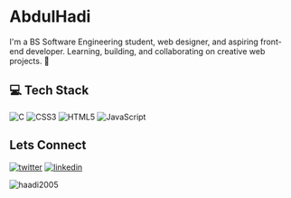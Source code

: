 <h1>AbdulHadi</h1>
<p>I'm a BS Software Engineering student, web designer, and aspiring front-end developer. Learning, building, and collaborating on creative web projects. 🚀</p>
<h2>💻 Tech Stack</h2>

![C](https://img.shields.io/badge/c-%2300599C.svg?style=for-the-badge&logo=c&logoColor=white) ![CSS3](https://img.shields.io/badge/css3-%231572B6.svg?style=for-the-badge&logo=css3&logoColor=white) ![HTML5](https://img.shields.io/badge/html5-%23E34F26.svg?style=for-the-badge&logo=html5&logoColor=white) ![JavaScript](https://img.shields.io/badge/javascript-%23323330.svg?style=for-the-badge&logo=javascript&logoColor=%23F7DF1E)

<h2>Lets Connect</h2>
<p><a target="_blank" href="https://twitter.com/@abdulhadi_31" style="display: inline-block;"><img src="https://img.shields.io/badge/twitter-x?style=for-the-badge&logo=x&logoColor=white&color=#0f1419" alt="twitter" /></a>
<a target="_blank" href="https://www.linkedin.com/in/Abdulhadi-saqib" style="display: inline-block;"><img src="https://img.shields.io/badge/linkedin-logo?style=for-the-badge&logo=linkedin&logoColor=white&color=#0a77b6" alt="linkedin" /></a></p>
<p><img src="https://github-readme-stats.vercel.app/api/top-langs?username=haadi2005&show_icons=true&locale=en&layout=compact" alt="haadi2005" /></p>
